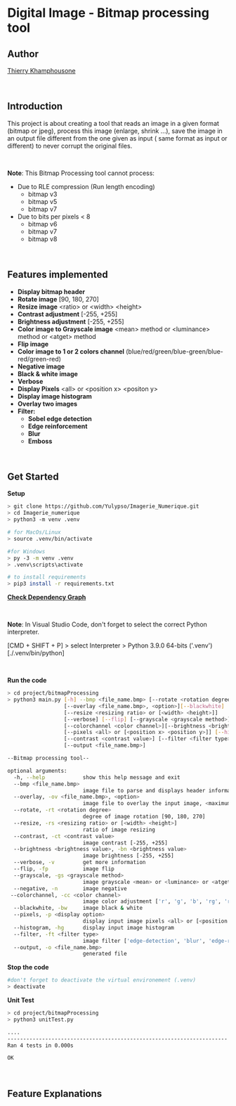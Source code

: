 # Digital Image - Bitmap processing tool

## Author

[Thierry Khamphousone](https://www.linkedin.com/in/tkhamphousone/)

<br>

## Introduction 

This project is about creating a tool that reads an image in a given format (bitmap or jpeg), process this image (enlarge, shrink ...), save the image in an output file different from the one given as input ( same format as input or different) to never corrupt the original files. 

<br>

__Note__: This Bitmap Processing tool cannot process:

- Due to RLE compression (Run length encoding)
  - bitmap v3 
  - bitmap v5
  - bitmap v7 
- Due to bits per pixels < 8
  - bitmap v6
  - bitmap v7
  - bitmap v8

<br>

## Features implemented

- __Display bitmap header__
- __Rotate image__ [90, 180, 270]
- __Resize image__ \<ratio> or \<width> \<height>
- __Contrast adjustment__ [-255, +255]
- __Brightness adjustment__ [-255, +255]
- __Color image to Grayscale image__ \<mean> method or \<luminance> method or \<atget> method
- __Flip image__
- __Color image to 1 or 2 colors channel__ (blue/red/green/blue-green/blue-red/green-red)
- __Negative image__
- __Black & white image__
- __Verbose__
- __Display Pixels__ \<all> or \<position x> \<positon y>
- __Display image histogram__
- __Overlay two images__ 
- __Filter:__ 
  - __Sobel edge detection__
  - __Edge reinforcement__
  - __Blur__
  - __Emboss__

<br>

## Get Started

__Setup__
```bash
> git clone https://github.com/Yulypso/Imagerie_Numerique.git
> cd Imagerie_numerique
> python3 -m venv .venv

# for MacOs/Linux
> source .venv/bin/activate

#for Windows
> py -3 -m venv .venv
> .venv\scripts\activate

# to install requirements 
> pip3 install -r requirements.txt
```

__[Check Dependency Graph](https://github.com/Yulypso/Imagerie_Numerique/network/dependencies)__

<br>

__Note__: In Visual Studio Code, don't forget to select the correct Python interpreter. <br>

[CMD + SHIFT + P] > select Interpreter > Python 3.9.0 64-bits ('.venv') [./.venv/bin/python]

<br>

__Run the code__
```bash
> cd project/bitmapProcessing
> python3 main.py [-h] --bmp <file_name.bmp> [--rotate <rotation degree>]
                  [--overlay <file_name.bmp>, <option>][--blackwhite] 
                  [--resize <resizing ratio> or [<width> <height>]] 
                  [--verbose] [--flip] [--grayscale <grayscale method>] [--negative] 
                  [--colorchannel <color channel>][--brightness <brightness value>]
                  [--pixels <all> or [<position x> <position y>]] [--histogram] 
                  [--contrast <contrast value>] [--filter <filter type>] 
                  [--output <file_name.bmp>]
```

```bash
--Bitmap processing tool--

optional arguments:
  -h, --help            show this help message and exit
  --bmp <file_name.bmp>
                        image file to parse and displays header information
  --overlay, -ov <file_name.bmp>, <option>
                        image file to overlay the input image, <maximum> or <minimum>
  --rotate, -rt <rotation degree>
                        degree of image rotation [90, 180, 270]
  --resize, -rs <resizing ratio> or [<width> <height>]
                        ratio of image resizing
  --contrast, -ct <contrast value>
                        image contrast [-255, +255]
  --brightness <brightness value>, -bn <brightness value>
                        image brightness [-255, +255]
  --verbose, -v         get more information
  --flip, -fp           image flip
  --grayscale, -gs <grayscale method>
                        image grayscale <mean> or <luminance> or <atget>
  --negative, -n        image negative
 --colorchannel, -cc <color channel>
                        image color adjustment ['r', 'g', 'b', 'rg', 'rb', 'gb']
  --blackwhite, -bw     image black & white
  --pixels, -p <display option>     
                        display input image pixels <all> or [<position x> <position y>]
  --histogram, -hg      display input image histogram
  --filter, -ft <filter type>
                        image filter ['edge-detection', 'blur', 'edge-reinforcement', 'emboss']
  --output, -o <file_name.bmp>
                        generated file
```


__Stop the code__
```bash
#don't forget to deactivate the virtual environement (.venv)
> deactivate
```

__Unit Test__
```bash
> cd project/bitmapProcessing
> python3 unitTest.py

....
----------------------------------------------------------------------
Ran 4 tests in 0.000s

OK
```
<br>

## Feature Explanations



